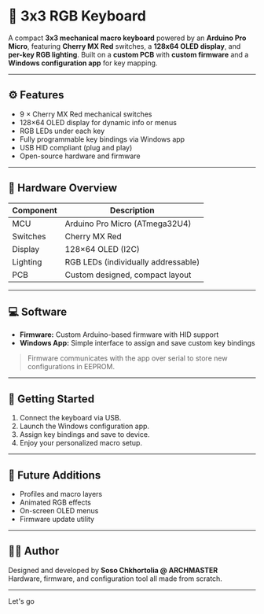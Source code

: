 # 🎹 3x3 RGB Keyboard

A compact **3x3 mechanical macro keyboard** powered by an **Arduino Pro Micro**, featuring **Cherry MX Red** switches, a **128x64 OLED display**, and **per-key RGB lighting**. Built on a **custom PCB** with **custom firmware** and a **Windows configuration app** for key mapping.

---

## ⚙️ Features

- 9 × Cherry MX Red mechanical switches  
- 128×64 OLED display for dynamic info or menus  
- RGB LEDs under each key  
- Fully programmable key bindings via Windows app  
- USB HID compliant (plug and play)  
- Open-source hardware and firmware

---

## 🧠 Hardware Overview

| Component         | Description                            |
|-------------------|----------------------------------------|
| MCU               | Arduino Pro Micro (ATmega32U4)         |
| Switches          | Cherry MX Red                          |
| Display           | 128×64 OLED (I2C)                      |
| Lighting          | RGB LEDs (individually addressable)    |
| PCB               | Custom designed, compact layout        |

---

## 💻 Software

- **Firmware:** Custom Arduino-based firmware with HID support  
- **Windows App:** Simple interface to assign and save custom key bindings  

> Firmware communicates with the app over serial to store new configurations in EEPROM.

---

## 🔌 Getting Started

1. Connect the keyboard via USB.  
2. Launch the Windows configuration app.  
3. Assign key bindings and save to device.  
4. Enjoy your personalized macro setup.

---

## 🧰 Future Additions

- Profiles and macro layers  
- Animated RGB effects  
- On-screen OLED menus  
- Firmware update utility  

---

## 🧑‍💻 Author

Designed and developed by **Soso Chkhortolia @ ARCHMASTER**  
Hardware, firmware, and configuration tool all made from scratch.

---

Let's go

